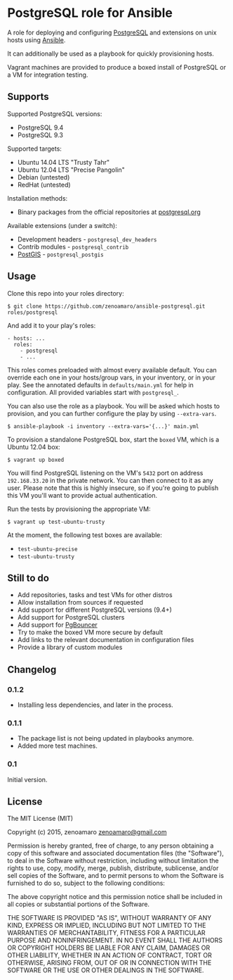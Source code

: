 PostgreSQL role for Ansible
===========================

A role for deploying and configuring [PostgreSQL](http://www.postgresql.org/) and extensions on unix hosts using [Ansible](http://www.ansibleworks.com/).

It can additionally be used as a playbook for quickly provisioning hosts.

Vagrant machines are provided to produce a boxed install of PostgreSQL or a VM for integration testing.


Supports
--------
Supported PostgreSQL versions:

- PostgreSQL 9.4
- PostgreSQL 9.3

Supported targets:
- Ubuntu 14.04 LTS "Trusty Tahr"
- Ubuntu 12.04 LTS "Precise Pangolin"
- Debian (untested)
- RedHat (untested)

Installation methods:

- Binary packages from the official repositories at [postgresql.org](http://www.postgresql.org/download/)

Available extensions (under a switch):

- Development headers - `postgresql_dev_headers`
- Contrib modules - `postgresql_contrib`
- [PostGIS](http://postgis.net/) - `postgresql_postgis`


Usage
-----
Clone this repo into your roles directory:

    $ git clone https://github.com/zenoamaro/ansible-postgresql.git roles/postgresql

And add it to your play's roles:

    - hosts: ...
      roles:
        - postgresql
        - ...

This roles comes preloaded with almost every available default. You can override each one in your hosts/group vars, in your inventory, or in your play. See the annotated defaults in `defaults/main.yml` for help in configuration. All provided variables start with `postgresql_`.

You can also use the role as a playbook. You will be asked which hosts to provision, and you can further configure the play by using `--extra-vars`.

    $ ansible-playbook -i inventory --extra-vars='{...}' main.yml

To provision a standalone PostgreSQL box, start the `boxed` VM, which is a Ubuntu 12.04 box:

    $ vagrant up boxed

You will find PostgreSQL listening on the VM's `5432` port on address `192.168.33.20` in the private network. You can then connect to it as any user. Please note that this is highly insecure, so if you're going to publish this VM you'll want to provide actual authentication.

Run the tests by provisioning the appropriate VM:

    $ vagrant up test-ubuntu-trusty

At the moment, the following test boxes are available:

- `test-ubuntu-precise`
- `test-ubuntu-trusty`


Still to do
-----------
- Add repositories, tasks and test VMs for other distros
- Allow installation from sources if requested
- Add support for different PostgreSQL versions (9.4+)
- Add support for PostgreSQL clusters
- Add support for [PgBouncer](http://wiki.postgresql.org/wiki/PgBouncer)
- Try to make the boxed VM more secure by default
- Add links to the relevant documentation in configuration files
- Provide a library of custom modules


Changelog
---------
### 0.1.2
- Installing less dependencies, and later in the process.

### 0.1.1
- The package list is not being updated in playbooks anymore.
- Added more test machines.

### 0.1
Initial version.


License
-------
The MIT License (MIT)

Copyright (c) 2015, zenoamaro <zenoamaro@gmail.com>

Permission is hereby granted, free of charge, to any person obtaining a copy
of this software and associated documentation files (the "Software"), to deal
in the Software without restriction, including without limitation the rights
to use, copy, modify, merge, publish, distribute, sublicense, and/or sell
copies of the Software, and to permit persons to whom the Software is
furnished to do so, subject to the following conditions:

The above copyright notice and this permission notice shall be included in
all copies or substantial portions of the Software.

THE SOFTWARE IS PROVIDED "AS IS", WITHOUT WARRANTY OF ANY KIND, EXPRESS OR
IMPLIED, INCLUDING BUT NOT LIMITED TO THE WARRANTIES OF MERCHANTABILITY,
FITNESS FOR A PARTICULAR PURPOSE AND NONINFRINGEMENT. IN NO EVENT SHALL THE
AUTHORS OR COPYRIGHT HOLDERS BE LIABLE FOR ANY CLAIM, DAMAGES OR OTHER
LIABILITY, WHETHER IN AN ACTION OF CONTRACT, TORT OR OTHERWISE, ARISING FROM,
OUT OF OR IN CONNECTION WITH THE SOFTWARE OR THE USE OR OTHER DEALINGS IN
THE SOFTWARE.
